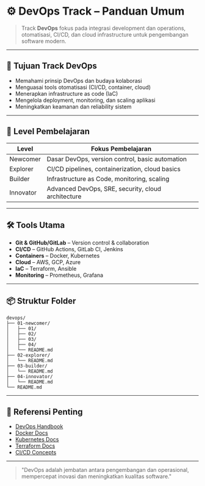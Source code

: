 # ⚙️ DevOps Track – Panduan Umum

> Track **DevOps** fokus pada integrasi development dan operations, otomatisasi, CI/CD, dan cloud infrastructure untuk pengembangan software modern.

---

## 🎯 Tujuan Track DevOps

- Memahami prinsip DevOps dan budaya kolaborasi
- Menguasai tools otomatisasi (CI/CD, container, cloud)
- Menerapkan infrastructure as code (IaC)
- Mengelola deployment, monitoring, dan scaling aplikasi
- Meningkatkan keamanan dan reliability sistem

---

## 🧭 Level Pembelajaran

| Level     | Fokus Pembelajaran                                   |
| --------- | ---------------------------------------------------- |
| Newcomer  | Dasar DevOps, version control, basic automation     |
| Explorer  | CI/CD pipelines, containerization, cloud basics     |
| Builder   | Infrastructure as Code, monitoring, scaling         |
| Innovator | Advanced DevOps, SRE, security, cloud architecture  |

---

## 🛠 Tools Utama

- **Git & GitHub/GitLab** – Version control & collaboration
- **CI/CD** – GitHub Actions, GitLab CI, Jenkins
- **Containers** – Docker, Kubernetes
- **Cloud** – AWS, GCP, Azure
- **IaC** – Terraform, Ansible
- **Monitoring** – Prometheus, Grafana

---

## 📦 Struktur Folder

```
devops/
├── 01-newcomer/
│   ├── 01/
│   ├── 02/
│   ├── 03/
│   ├── 04/
│   └── README.md
├── 02-explorer/
│   └── README.md
├── 03-builder/
│   └── README.md
├── 04-innovator/
│   └── README.md
└── README.md
```

---

## 🔗 Referensi Penting

- [DevOps Handbook](https://itrevolution.com/devops-handbook/)
- [Docker Docs](https://docs.docker.com/)
- [Kubernetes Docs](https://kubernetes.io/docs/)
- [Terraform Docs](https://developer.hashicorp.com/terraform/docs)
- [CI/CD Concepts](https://www.redhat.com/en/topics/devops/what-is-ci-cd)

---

> "DevOps adalah jembatan antara pengembangan dan operasional, mempercepat inovasi dan meningkatkan kualitas software."
